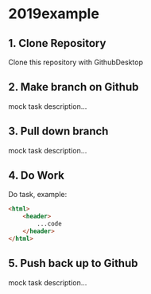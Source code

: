 # 2019example



## 1. Clone Repository
Clone this repository with GithubDesktop

## 2. Make branch on Github
mock task description...

## 3. Pull down branch
mock task description...

## 4. Do Work
Do task, example:
```html
<html>
    <header>
        ...code
    </header>
</html>

```

## 5. Push back up to Github
mock task description...